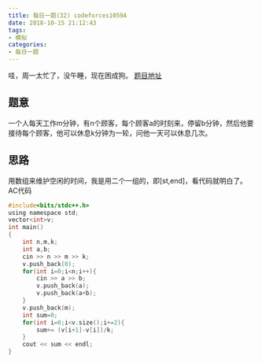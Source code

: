 ```yaml
---
title: 每日一题(32) codeforces1059A
date: 2018-10-15 21:12:43
tags:
- 模拟
categories:
- 每日一题
---
```

哇，周一太忙了，没午睡，现在困成狗。
[题目地址](http://codeforces.com/contest/1059/problem/A)
## 题意
一个人每天工作m分钟，有n个顾客，每个顾客a的时刻来，停留b分钟，然后他要接待每个顾客，他可以休息k分钟为一轮，问他一天可以休息几次。
## 思路
用数组来维护空闲的时间，我是用二个一组的，即[st,end]，看代码就明白了。
AC代码
```C
#include<bits/stdc++.h>
using namespace std;
vector<int>v;
int main()
{
	int n,m,k;
	int a,b;
	cin >> n >> m >> k;
	v.push_back(0);
	for(int i=0;i<n;i++){
		cin >> a >> b;
		v.push_back(a);
		v.push_back(a+b);
	}
	v.push_back(m);
	int sum=0;
	for(int i=0;i<v.size();i+=2){
		sum+= (v[i+1]-v[i])/k;
	}
	cout << sum << endl;
} 
```
